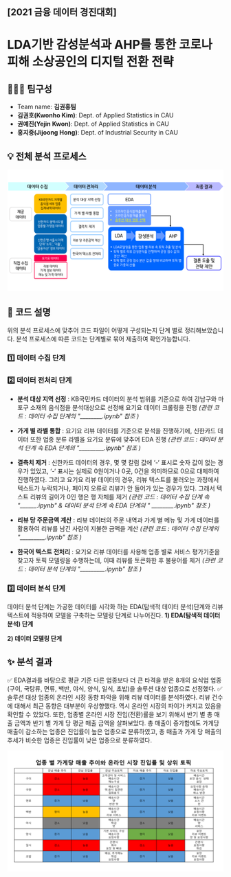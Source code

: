 ## [2021 금융 데이터 경진대회]
# LDA기반 감성분석과 AHP를 통한 코로나 피해 소상공인의 디지털 전환 전략


## 👩‍👦‍👦 팀구성
- Team name: **김권홍팀**
- **김권호(Kwonho Kim)**: Dept. of Applied Statistics in CAU      
- **권예진(Yejin Kwon)**: Dept. of Applied Statistics in CAU   
- **홍지중(Jijoong Hong)**:  Dept. of Industrial Security in CAU   


## 💡 전체 분석 프로세스
![프로세스 사진.png](https://github.com/Becky-Kwon/Kim-Kwon-Hong/blob/master/%EC%9D%B4%EB%AF%B8%EC%A7%80/%ED%94%84%EB%A1%9C%EC%84%B8%EC%8A%A4%20%EC%82%AC%EC%A7%84.png?raw=true)


## 👀 코드 설명
위의 분석 프로세스에 맞추어 코드 파일이 어떻게 구성되는지 단계 별로 정리해보았습니다. 분석 프로세스에 따른 코드는 단계별로 묶어 제출하여 확인가능합니다.
 
###  1️⃣ 데이터 수집 단계




###  2️⃣ 데이터 전처리 단계
 - **분석 대상 지역 선정** 
 : KB국민카드 데이터의 분석 범위를 기준으로 하여 강남구와 마포구 소재의 음식점을 분석대상으로 선정해 요기요 데이터 크롤링을 진행
 *(관련 코드 : 데이터 수집 단계의 "________.ipynb" 참조 )*
 
- **가게 별 라벨 통합**
: 요기요 리뷰 데이터를  기준으로  분석을  진행하기에, 신한카드  데이터  또한  업종  분류  라벨을  요기요  분류에  맞추어 EDA 진행
 *(관련 코드 : 데이터 	분석 단계 속  EDA 단계의 "_________.ipynb" 참조 )*
 
- **결측치 제거**
: 신한카드 데이터의 경우,  몇 몇 칼럼  값에 ‘-‘ 표시로  숫자  값이  없는  경우가 있었고, ‘-‘ 표시는  실제로 0원이거나 0곳, 0건을  의미하므로 0으로  대체하여  진행하였다. 그리고 요기요 리뷰 데이터의 경우, 리뷰  텍스트를  불러오는  과정에서  텍스트가  누락되거나, 페이지  오류로  리뷰가  안  들어가  있는  경우가  있다. 그래서  텍스트  리뷰의  길이가 0인  행은  행  자체를  제거
 *(관련 코드 : 데이터 수집 단계 속 "______.ipynb" & 데이터 분석 단계 속  EDA 단계의 "       ________.ipynb" 참조 )*

- **리뷰 당 주문금액 계산**
: 리뷰  데이터의  주문  내역과  가게  별  메뉴  및  가게  데이터를  활용하여  리뷰를  남긴  사람이  지불한  금액을  계산
 *(관련 코드 : 데이터 수집 단계의 "_________.ipynb" 참조 )*

- **한국어 텍스트 전처리**
: 요기요  리뷰  데이터를  사용해  업종  별로  서비스  평가기준을  찾고자  토픽  모델링을  수행하는데, 이때  리뷰를  토큰화한  후  불용어를  제거
*(관련 코드 : 데이터 분석 단계의 "_________.ipynb" 참조 )*


###  3️⃣ 데이터 분석 단계
데이터 분석 단계는 가공한 데이터를 시각화 하는 EDA(탐색적 데이터 분석)단계와 리뷰 텍스트에 적용하여 모델을 구축하는 모델링 단계로 나누어진다.
**1) EDA(탐색적 데이터 분석) 단계**
 

**2) 데이터 모델링 단계**




## ✨ 분석 결과
✅ EDA결과를 바탕으로 평균 기준 다른 업종보다 더 큰 타격을 받은 8개의 요식업 업종(구이, 국탕류, 면류, 백반, 야식, 양식, 일식, 초밥)을 솔루션 대상 업종으로 선정했다. 
✅ 솔루션 대상 업종의 온라인 시장 동향 파악을 위해 리뷰 데이터를 분석하였다. 리뷰 건수에 대해서 최근 동향은 대부분이 우상향했다. 역시 온라인 시장의 파이가 커지고 있음을 확인할 수 있었다. 또한, 업종별 온라인 시장 진입(전환)률을 보기 위해서 반기 별 총 매출 금액과 반기 별 가게 당 평균 매출 금액을 살펴보았다. 총 매출이 증가함에도 가게당 매출이 감소하는 업종은 진입률이 높은 업종으로 분류하였고, 총 매출과 가게 당 매출의 추세가 비슷한 업종은 진입률이 낮은 업종으로 분류하였다.

![분석결과.png](https://github.com/Becky-Kwon/Kim-Kwon-Hong/blob/master/%EC%9D%B4%EB%AF%B8%EC%A7%80/%EB%B6%84%EC%84%9D%EA%B2%B0%EA%B3%BC.png?raw=true)




